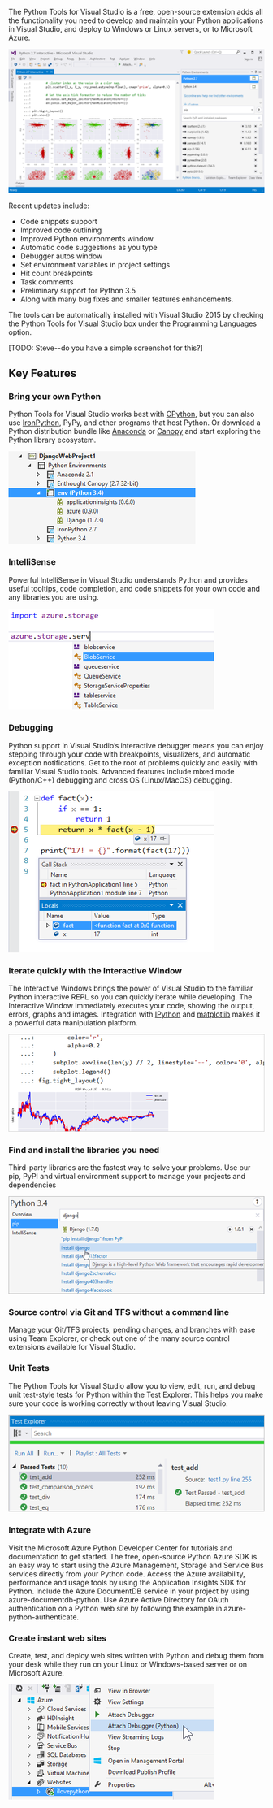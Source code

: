 <properties
    pageTitle="Python Tools"
    description="Python is a programming language that you can run on various platforms including Windows, Linux, Unix, and Mac OS X. With Python Tools for Visual Studio, developers can take advantage of an official Microsoft open-sourced extension that enables first-class Visual Studio tooling support for Python projects."
    slug="python"
    order="600"    
    keywords="visual studio, vs2015, vs, visualstudio, cross-platform, server, linux, windows, languages, python"
/>

The Python Tools for Visual Studio is a free, open-source extension adds all the functionality you need to develop and maintain your Python applications in Visual Studio, and deploy to Windows or Linux servers, or to Microsoft Azure.

![Python tools for Visual Studio](_assets/python-tools.png)

Recent updates include:

- Code snippets support
- Improved code outlining
- Improved Python environments window
- Automatic code suggestions as you type
- Debugger autos window
- Set environment variables in project settings
- Hit count breakpoints
- Task comments
- Preliminary support for Python 3.5
- Along with many bug fixes and smaller features enhancements.

The tools can be automatically installed with Visual Studio 2015 by checking the Python Tools for Visual Studio box under the Programming Languages option.

[TODO: Steve--do you have a simple screenshot for this?]  


## Key Features

### Bring your own Python

Python Tools for Visual Studio works best with [CPython](http://www.python.org/), but you can also use [IronPython](http://www.ironpython.net/), PyPy, and other programs that host Python. Or download a Python distribution bundle like [Anaconda](https://store.continuum.io/cshop/anaconda/) or [Canopy](https://www.enthought.com/products/canopy/) and start exploring the Python library ecosystem.

![Use your favorite Python interpreter](_assets/python-1.png)

### IntelliSense

Powerful IntelliSense in Visual Studio understands Python and provides useful tooltips, code completion, and code snippets for your own code and any libraries you are using.

![IntelliSense for Python](_assets/python-2.png)

### Debugging

Python support in Visual Studio’s interactive debugger means you can enjoy stepping through your code with breakpoints, visualizers, and automatic exception notifications. Get to the root of problems quickly and easily with familiar Visual Studio tools. Advanced features include mixed mode (Python/C++) debugging and cross OS (Linux/MacOS) debugging.

![Debugging Python](_assets/python-3.png)

### Iterate quickly with the Interactive Window

The Interactive Windows brings the power of Visual Studio to the familiar Python interactive REPL so you can quickly iterate while developing. The Interactive Window immediately executes your code, showing the output, errors, graphs and images. Integration with [IPython](http://www.ipython.org/) and [matplotlib](http://matplotlib.org/) makes it a powerful data manipulation platform.

![Interactive window](_assets/python-4.png)

### Find and install the libraries you need

Third-party libraries are the fastest way to solve your problems. Use our pip, PyPI and virtual environment support to manage your projects and dependencies

![Installing libraries](_assets/python-6.png)

### Source control via Git and TFS without a command line

Manage your Git/TFS projects, pending changes, and branches with ease using Team Explorer, or check out one of the many source control extensions available for Visual Studio.

### Unit Tests

The Python Tools for Visual Studio allow you to view, edit, run, and debug unit test-style tests for Python within the Test Explorer. This helps you make sure your code is working correctly without leaving Visual Studio.

![Unit testing](_assets/python-7.png)

### Integrate with Azure

Visit the Microsoft Azure Python Developer Center for tutorials and documentation to get started. The free, open-source Python Azure SDK is an easy way to start using the Azure Management, Storage and Service Bus services directly from your Python code. Access the Azure availability, performance and usage tools by using the Application Insights SDK for Python. Include the Azure DocumentDB service in your project by using azure-documentdb-python. Use Azure Active Directory for OAuth authentication on a Python web site by following the example in azure-python-authenticate.


### Create instant web sites

Create, test, and deploy web sites written with Python and debug them from your desk while they run on your Linux or Windows-based server or on Microsoft Azure.

![Creating web sites](_assets/python-5.png)


